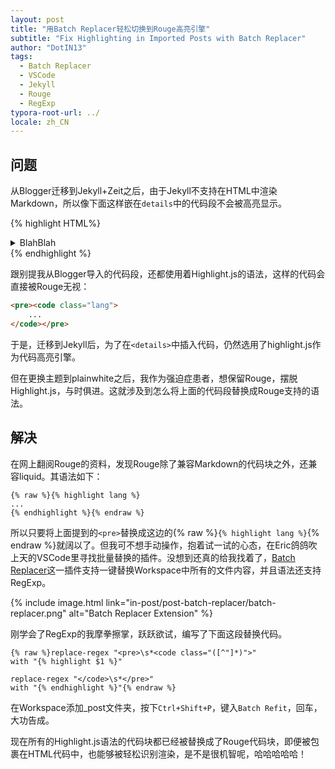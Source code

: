 ```yaml
---
layout: post
title: "用Batch Replacer轻松切换到Rouge高亮引擎"
subtitle: "Fix Highlighting in Imported Posts with Batch Replacer"
author: "DotIN13"
tags:
  - Batch Replacer
  - VSCode
  - Jekyll
  - Rouge
  - RegExp
typora-root-url: ../
locale: zh_CN
---
```


## 问题

从Blogger迁移到Jekyll+Zeit之后，由于Jekyll不支持在HTML中渲染Markdown，所以像下面这样嵌在`details`中的代码段不会被高亮显示。

{% highlight HTML%}
<details>
    <summary>BlahBlah</summary>
    ```lang
    ...
    ```
</details>
{% endhighlight %}

跟别提我从Blogger导入的代码段，还都使用着Highlight.js的语法，这样的代码会直接被Rouge无视：

```html
<pre><code class="lang">
    ...
</code></pre>
```

于是，迁移到Jekyll后，为了在`<details>`中插入代码，仍然选用了highlight.js作为代码高亮引擎。

但在更换主题到plainwhite之后，我作为强迫症患者，想保留Rouge，摆脱Highlight.js，与时俱进。这就涉及到怎么将上面的代码段替换成Rouge支持的语法。

## 解决

在网上翻阅Rouge的资料，发现Rouge除了兼容Markdown的代码块之外，还兼容liquid。其语法如下：

```liquid
{% raw %}{% highlight lang %}
...
{% endhighlight %}{% endraw %}
```

所以只要将上面提到的`<pre>`替换成这边的{% raw %}`{% highlight lang %}`{% endraw %}就阔以了。但我可不想手动操作，抱着试一试的心态，在Eric鸽鸽吹上天的VSCode里寻找批量替换的插件。没想到还真的给我找着了，[Batch Replacer](https://marketplace.visualstudio.com/items?itemName=angelomollame.batch-replacer)这一插件支持一键替换Workspace中所有的文件内容，并且语法还支持RegExp。

{% include image.html link="in-post/post-batch-replacer/batch-replacer.png" alt="Batch Replacer Extension" %}

刚学会了RegExp的我摩拳擦掌，跃跃欲试，编写了下面这段替换代码。

```plaintext
{% raw %}replace-regex "<pre>\s*<code class="([^"]*)">"
with "{% highlight $1 %}"

replace-regex "</code>\s*</pre>"
with "{% endhighlight %}"{% endraw %}
```

在Workspace添加_post文件夹，按下`Ctrl+Shift+P`，键入`Batch Refit`，回车，大功告成。

现在所有的Highlight.js语法的代码块都已经被替换成了Rouge代码块，即便被包裹在HTML代码中，也能够被轻松识别渲染，是不是很机智呢，哈哈哈哈哈！